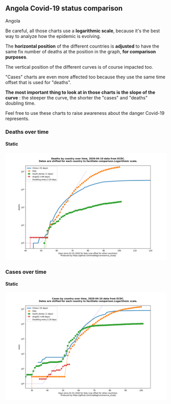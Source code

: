 ## Angola Covid-19 status comparison 

Angola



Be careful, all those charts use a **logarithmic scale**, because it's the best way to analyze how the epidemic is evolving.
 
The **horizontal position** of the different countries is **adjusted** to have the same fix number of deaths at the position in the graph, **for comparison purposes**.

The vertical position of the different curves is of course impacted too.

"Cases" charts are even more affected too because they use the same time offset that is used for "deaths".

**The most important thing to look at in those charts is the slope of the curve** : the steeper the curve, the shorter the "cases" and "deaths" doubling time.

Feel free to use these charts to raise awareness about the danger Covid-19 represents. 


 
### Deaths over time
 
#### Static
![Angola covid-19 deaths static chart](https://raw.githubusercontent.com/madlag/coronavirus_study/master/notebooks/graphs/2020-04-10/countries/Angola/2020-04-10_Angola_deaths.png "Angola covid-19 deaths static chart")   

 
### Cases over time
 
#### Static
![Angola covid-19 cases static chart](https://raw.githubusercontent.com/madlag/coronavirus_study/master/notebooks/graphs/2020-04-10/countries/Angola/2020-04-10_Angola_cases.png "Angola covid-19 cases static chart")   

